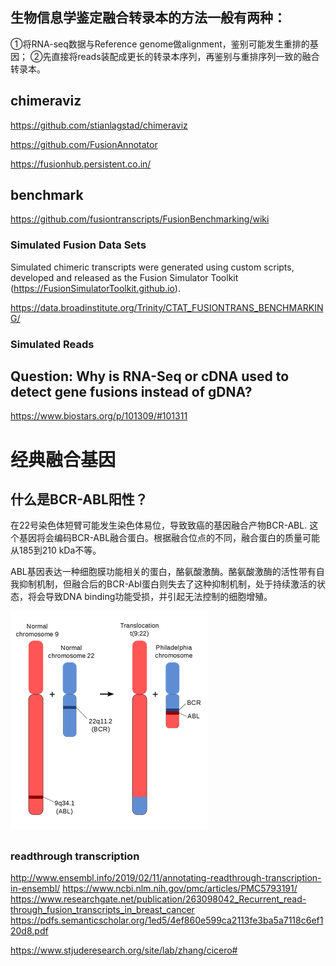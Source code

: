 ## 生物信息学鉴定融合转录本的方法一般有两种：

①将RNA-seq数据与Reference genome做alignment，鉴别可能发生重排的基因；
②先直接将reads装配成更长的转录本序列，再鉴别与重排序列一致的融合转录本。

## chimeraviz
https://github.com/stianlagstad/chimeraviz


https://github.com/FusionAnnotator

https://fusionhub.persistent.co.in/

## benchmark
https://github.com/fusiontranscripts/FusionBenchmarking/wiki

### Simulated Fusion Data Sets
Simulated chimeric transcripts were generated using custom scripts, developed and released as the Fusion Simulator Toolkit (https://FusionSimulatorToolkit.github.io).

https://data.broadinstitute.org/Trinity/CTAT_FUSIONTRANS_BENCHMARKING/

### Simulated Reads

## Question: Why is RNA-Seq or cDNA used to detect gene fusions instead of gDNA?
https://www.biostars.org/p/101309/#101311

# 经典融合基因
## 什么是BCR-ABL阳性？
在22号染色体短臂可能发生染色体易位，导致致癌的基因融合产物BCR-ABL. 这个基因将会编码BCR-ABL融合蛋白。根据融合位点的不同，融合蛋白的质量可能从185到210 kDa不等。

ABL基因表达一种细胞膜功能相关的蛋白，酪氨酸激酶。酪氨酸激酶的活性带有自我抑制机制，但融合后的BCR-Abl蛋白则失去了这种抑制机制，处于持续激活的状态，将会导致DNA binding功能受损，并引起无法控制的细胞增殖。

![](pics/20200720.png)

## 
### readthrough transcription
http://www.ensembl.info/2019/02/11/annotating-readthrough-transcription-in-ensembl/
https://www.ncbi.nlm.nih.gov/pmc/articles/PMC5793191/
https://www.researchgate.net/publication/263098042_Recurrent_read-through_fusion_transcripts_in_breast_cancer
https://pdfs.semanticscholar.org/1ed5/4ef860e599ca2113fe3ba5a7118c6ef120d8.pdf


https://www.stjuderesearch.org/site/lab/zhang/cicero#